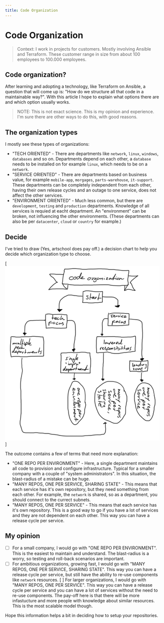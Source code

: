 ```yaml
---
title: Code Organization
---
```


# Code Organization

> Context: I work in projects for customers. Mostly involving Ansible and Terraform. These customer range in size from about 100 employees to 100.000 employees.

## Code organization?

After learning and adopting a technology, like Terraform on Ansible, a question that will come up is: "How do we structure all that code in a maintainable way?". With this article I hope to explain what options there are and which option usually works.

> NOTE: This is not exact science. This is my opinion and experience. I'm sure there are other ways to do this, with good reasons.

## The organization types

I mostly see these types of organizations:

- "TECH ORIENTED" - There are departments like `network`, `linux`, `windows`, `databases` and so on. Departments depend on each other, a `database` needs to be installed on for example `linux`, which needs to be on a `network`.
- "SERVICE ORIENTED" - There are departments based on business value, for example `mobile-app`, `morgages`, `parts-warehouse`, `it-support`. These departments can be completely independent from each other, having their own release cycles and an outage to one service, does not affect the other services.
- "ENVIRONMENT ORIENTED" - Much less common, but there are `development`, `testing` and `production` departments. Knowledge of all services is requied at eacht department. An "environment" can be broken, not influencing the other environments. (These departments can also be per `datacenter`, `cloud` or `country` for example.)

## Decide

I've tried to draw (Yes, artschool does pay off.) a decision chart to help you decide which organization type to choose.

[![Descision chart](/images/code-organization.png)]

The outcome contains a few of terms that need more explanation:

- "ONE REPO PER ENVIRONMENT" - Here, a single department maintains all code to provision and configure infrastructure. Typical for a smaller company with a couple of "system administrators". In this situation, the blast-radius of a mistake can be huge.
- "MANY REPOS, ONE PER SERVICE, SHARING STATE" - This means that each service has it's own repository, but they need something from each other. For example, the `network` is shared, so as a department, you should connect to the currect subnets.
- "MANY REPOS, ONE PER SERVICE" - This means that each service has it's own repository. This is a good way to go if you have a lot of services and they are not dependent on each other. This way you can have a release cycle per service.

## My opinion

- [ ] For a small company, I would go with "ONE REPO PER ENVIRONMENT". This is the easiest to maintain and understand. The blast-radius is a worry, so testing and roll-back scenarios are important.
- [ ] For ambitious organizations, growing fast, I would go with "MANY REPOS, ONE PER SERVICE, SHARING STATE". This way you can have a release cycle per service, but still have the ability to re-use components like `network` resources.
 [ ] For larger organizations, I would go with "MANY REPOS, ONE PER SERVICE". This way you can have a release cycle per service and you can have a lot of services without the need to re-use components. The pay-off here is that there will be more infastucture and more people with knowledge about similar resources. This is the most scalable model though.

 Hope this information helps a bit in deciding how to setup your repositories.
